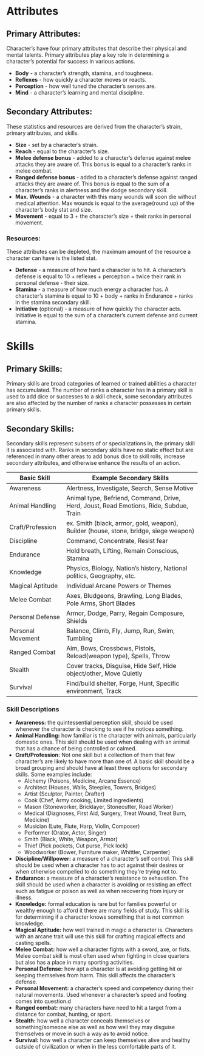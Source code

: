 # Attributes

## Primary Attributes:
Character’s have four primary attributes that describe their physical and mental talents. Primary attributes play a key role in determining a character’s potential for success in various actions.
* **Body** - a character’s strength, stamina, and toughness.
* **Reflexes** - how quickly a character moves or reacts.
* **Perception** - how well tuned the character’s senses are.
* **Mind** - a character’s learning and mental discipline.

## Secondary Attributes:
These statistics and resources are derived from the character’s strain, primary attributes, and skills.
* **Size** - set by a character’s strain.
* **Reach** - equal to the character’s size.
* **Melee defense bonus** - added to a character’s defense against melee attacks they are aware of. This bonus is equal to a character’s ranks in melee combat.
* **Ranged defense bonus** - added to a character’s defense against ranged attacks they are aware of. This bonus is equal to the sum of a character’s ranks in alertness and the dodge secondary skill.
* **Max. Wounds** - a character with this many wounds will soon die without medical attention. Max wounds is equal to the average(round up) of the character’s body stat and size.
* **Movement** - equal to 3 + the character’s size + their ranks in personal movement.
### Resources:
These attributes can be depleted, the maximum amount of the resource a character can have is the listed stat.
* **Defense** - a measure of how hard a character is to hit. A character’s defense is equal to 10 + reflexes + perception + twice their rank in personal defense - their size.
* **Stamina** - a measure of how much energy a character has. A character’s stamina is equal to 10 + body + ranks in Endurance + ranks in the stamina secondary skill.
* **Initiative** (optional) - a measure of how quickly the character acts. Initiative is equal to the sum of a character’s current defense and current stamina.
<div class="page-break"></div>

# Skills

## Primary Skills:
Primary skills are broad categories of learned or trained abilities a character has accumulated. The number of ranks a character has in a primary skill is used to add dice or successes to a skill check, some secondary attributes are also affected by the number of ranks a character possesses in certain primary skills.

## Secondary Skills:
Secondary skills represent subsets of or specializations in, the primary skill it is associated with. Ranks in secondary skills have no static effect but are referenced in many other areas to add bonus dice to skill rolls, increase secondary attributes, and otherwise enhance the results of an action.

| Basic Skill | Example Secondary Skills |
| --- | --- |
| Awareness | Alertness, Investigate, Search, Sense Motive |
| Animal Handling | Animal type, Befriend, Command, Drive, Herd, Joust, Read Emotions, Ride, Subdue, Train |
| Craft/Profession | ex. Smith (black, armor, gold, weapon), Builder (house, stone, bridge, siege weapon) |
| Discipline | Command, Concentrate, Resist fear |
| Endurance | Hold breath, Lifting, Remain Conscious, Stamina|
| Knowledge | Physics, Biology, Nation’s history, National politics, Geography, etc. |
| Magical Aptitude | Individual Arcane Powers or Themes |
| Melee Combat | Axes, Bludgeons, Brawling, Long Blades, Pole Arms, Short Blades |
| Personal Defense | Armor, Dodge, Parry, Regain Composure, Shields |
| Personal Movement | Balance, Climb, Fly, Jump, Run, Swim, Tumbling |
| Ranged Combat | Aim, Bows, Crossbows, Pistols, Reload(weapon type), Spells, Throw |
| Stealth | Cover tracks, Disguise, Hide Self, Hide object/other, Move Quietly |
| Survival | Find/build shelter, Forge, Hunt, Specific environment, Track |

### Skill Descriptions
* **Awareness:** the quintessential perception skill, should be used whenever the character is checking to see if he notices something.
* **Animal Handling:** how familiar is the character with animals, particularly domestic ones. This skill should be used when dealing with an animal that has a chance of being controlled or calmed.
* **Craft/Profession:** Not one skill but a collection of them that few character’s are likely to have more than one of. A basic skill should be a broad grouping and should have at least three options for secondary skills. Some examples include:
    * Alchemy (Poisons, Medicine, Arcane Essence)
    * Architect (Houses, Walls, Steeples, Towers, Bridges)
    * Artist (Sculptor, Painter, Drafter)
    * Cook (Chef, Army cooking, Limited ingredients)
    * Mason (Stoneworker, Bricklayer, Stonecutter, Road Worker)
    * Medical (Diagnoses, First Aid, Surgery, Treat Wound, Treat Burn, Medicine)
    * Musician (Lute, Flute, Harp, Violin, Composer)
    * Performer (Orator, Actor, Singer)
    * Smith (Black, White, Weapon, Armor)
    * Thief (Pick pockets, Cut purse, Pick lock)
    * Woodworker (Bower, Furniture maker, Whittler, Carpenter)
* **Discipline/Willpower:** a measure of a character’s self control. This skill should be used when a character has to act against their desires or when otherwise compelled to do something they're trying not to.
* **Endurance:** a measure of a character’s resistance to exhaustion. The skill should be used when a character is avoiding or resisting an effect such as fatigue or poison as well as when recovering from injury or illness.
* **Knowledge:** formal education is rare but for families powerful or wealthy enough to afford it there are many fields of study. This skill is for determining if a character knows something that is not common knowledge.
* **Magical Aptitude:** how well trained in magic a character is. Characters with an arcane trait will use this skill for crafting magical effects and casting spells.
* **Melee Combat:** how well a character fights with a sword, axe, or fists. Melee combat skill is most often used when fighting in close quarters but also has a place in many sporting activities.
* **Personal Defense:** how apt a character is at avoiding getting hit or keeping themselves from harm. This skill affects the character’s defense.
* **Personal Movement:** a character’s speed and competency during their natural movements. Used whenever a character’s speed and footing comes into question.d
* **Ranged combat:** many characters have need to hit a target from a distance for combat, hunting, or sport.
* **Stealth:** how well a character conceals themselves or something/someone else as well as how well they may disguise themselves or move in such a way as to avoid notice.
* **Survival:** how well a character can keep themselves alive and healthy outside of civilization or when in the less comfortable parts of it.
